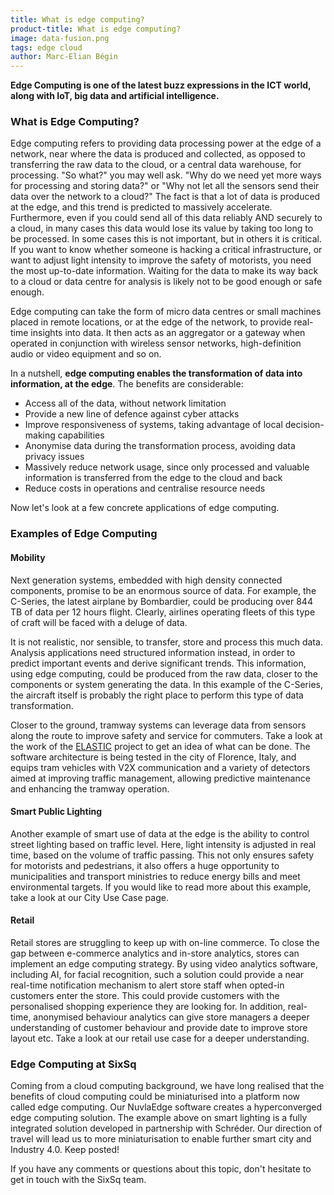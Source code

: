 ```yaml
---
title: What is edge computing?
product-title: What is edge computing?
image: data-fusion.png
tags: edge cloud
author: Marc-Elian Bégin
---
```


**Edge Computing is one of the latest buzz expressions in the ICT world, along with IoT, big data and artificial intelligence.**

### What is Edge Computing?

Edge computing refers to providing data processing power at the edge of a network, near where the data is produced and collected, as opposed to transferring the raw data to the cloud, or a central data warehouse, for processing. "So what?" you may well ask. "Why do we need yet more ways for processing and storing data?" or "Why not let all the sensors send their data over the network to a cloud?" The fact is that a lot of data is produced at the edge, and this trend is predicted to massively accelerate.  Furthermore, even if you could send all of this data reliably AND securely to a cloud, in many cases this data would lose its value by taking too long to be processed.  In some cases this is not important, but in others it is critical. If you want to know whether someone is hacking a critical infrastructure, or want to adjust light intensity to improve the safety of motorists, you need the most up-to-date information. Waiting for the data to make its way back to a cloud or data centre for analysis is likely not to be good enough or safe enough.

Edge computing can take the form of micro data centres or small machines placed in remote locations, or at the edge of the network, to provide real-time insights into data. It then acts as an aggregator or a gateway when operated in conjunction with wireless sensor networks, high-definition audio or video equipment and so on.

In a nutshell, **edge computing enables the transformation of data into information, at the edge**. The benefits are considerable:

- Access all of the data, without network limitation
- Provide a new line of defence against cyber attacks
- Improve responsiveness of systems, taking advantage of local decision-making capabilities
- Anonymise data during the transformation process, avoiding data privacy issues
- Massively reduce network usage, since only processed and valuable information is transferred from the edge to the cloud and back
- Reduce costs in operations and centralise resource needs

Now let's look at a few concrete applications of edge computing.

### Examples of Edge Computing

#### Mobility
Next generation systems, embedded with high density connected components, promise to be an enormous source of data. For example, the C-Series, the latest airplane by Bombardier, could be producing over 844 TB of data per 12 hours flight.  Clearly, airlines operating fleets of this type of craft will be faced with a deluge of data.

It is not realistic, nor sensible, to transfer, store and process this much data.  Analysis applications need structured information instead, in order to predict important events and derive significant trends.  This information, using edge computing, could be produced from the raw data, closer to the components or system generating the data. In this example of the C-Series, the aircraft itself is probably the right place to perform this type of data transformation. 

Closer to the ground, tramway systems can leverage data from sensors along the route to improve safety and service for commuters. Take a look at the work of the [ELASTIC](https://elastic-project.eu/) project to get an idea of what can be done.  The software architecture is being tested in the city of Florence, Italy, and equips tram vehicles with V2X communication and a variety of detectors aimed at improving traffic management, allowing predictive maintenance and enhancing the tramway operation. 

#### Smart Public Lighting 
Another example of smart use of data at the edge is the ability to control street lighting based on traffic level.  Here, light intensity is adjusted in real time, based on the volume of traffic passing. This not only ensures safety for motorists and pedestrians, it also offers a huge opportunity to municipalities and transport ministries to reduce energy bills and meet environmental targets. If you would like to read more about this example, take a look at our City Use Case page.

#### Retail
Retail stores are struggling to keep up with on-line commerce. To close the gap between e-commerce analytics and in-store analytics, stores can implement an edge computing strategy. By using video analytics software, including AI, for facial recognition, such a solution could provide a near real-time notification mechanism to alert store staff when opted-in customers enter the store. This could provide customers with the personalised shopping experience they are looking for. In addition, real-time, anonymised behaviour analytics can give store managers a deeper understanding of customer behaviour and provide date to improve store layout etc.  Take a look at our retail use case for a deeper understanding. 

### Edge Computing at SixSq

Coming from a cloud computing background, we have long realised that the benefits of cloud computing could be miniaturised into a platform now called edge computing.  Our NuvlaEdge software creates a hyperconverged edge computing solution.  The example above on smart lighting is a fully integrated solution developed in partnership with Schréder.  Our direction of travel will lead us to more miniaturisation to enable further smart city and Industry 4.0.  Keep posted!

If you have any comments or questions about this topic, don't hesitate to get in touch with the SixSq team.